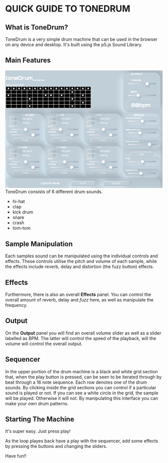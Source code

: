 # QUICK GUIDE TO TONEDRUM

## What is ToneDrum?

ToneDrum is a very simple drum machine that can be used in the browser on any device and desktop. It's built using the p5.js Sound Library.

## Main Features
![Tonedrum interface](./assets/img/toneDrum.jpg)
ToneDrum consists of 6 different drum sounds. 
- hi-hat
- clap
- kick drum
- snare
- crash 
- tom-tom 

## Sample Manipulation
Each samples sound can be manipulated using the individual controls and effects. These controls utilise the pitch and volume of each sample, while the effects include reverb, delay and distortion (the fuzz button) effects. 

## Effects
Furthermore, there is also an overall **Effects** panel. You can control the overall amount of reverb, delay and *fuzz* here, as well as manipulate the frequency.
<!-- ![Effects Panel](./assets/img/effects.jpg) -->

## Output
On the **Output** panel you will find an overall volume slider as well as a slider labelled as BPM. The latter will control the speed of the playback, will the volume will control the overall output. 
<!-- ![Output panel](./assets/img/output.jpg) -->

## Sequencer
In the upper portion of the drum machine is a black and white grid section that, when the play button is pressed, can be seen to be iterated through by beat through a 16 note sequence. Each row denotes one of the drum sounds. By clicking inside the grid sections you can control if a particular sound is played or not. If you can see a white circle in the grid, the sample will be played. Otherwise it will not. By manipulating this interface you can make your own drum patterns. 

## Starting The Machine

It's super easy. Just press play!

As the loop playes back have a play with the sequencer, add some effects by pressing the buttons and changing the sliders. 

Have fun!!
